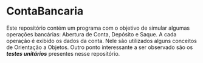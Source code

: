 # ContaBancaria

Este repositório contém um programa com o objetivo de simular algumas operações bancárias: Abertura de Conta, Depósito e Saque. A cada operação é exibido os dados da conta. Nele são utilizados alguns conceitos de Orientação a Objetos. Outro ponto interessante a ser observado são os <i><b>testes unitários</b></i> presentes nesse repositório.
